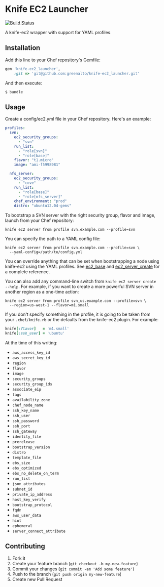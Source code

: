 # Knife EC2 Launcher

[![Build Status](https://travis-ci.org/greenalto/knife-ec2_launcher.png)](https://travis-ci.org/greenalto/knife-ec2_launcher)

A knife-ec2 wrapper with support for YAML profiles

## Installation

Add this line to your Chef repository's Gemfile:

```ruby
gem 'knife-ec2_launcher',
    :git => 'git@github.com:greenalto/knife-ec2_launcher.git'
```

And then execute:

```shell
$ bundle
```

## Usage

Create a config/ec2.yml file in your Chef repository. Here's an example:

```yml
profiles:
  svn:
    ec2_security_groups:
      - "svn"
    run_list:
      - "role[svn]"
      - "role[base]"
    flavor: "t1.micro"
    image: "ami-f5998981"

  nfs_server:
    ec2_security_groups:
      - "cove"
    run_list:
      - "role[base]"
      - "role[nfs_server]"
    chef_environment: "prod"
    distro: "ubuntu12.04-gems"
```

To bootstrap a SVN server with the right security group, flavor and image,
launch from your Chef repository:

```shell
knife ec2 server from profile svn.example.com --profile=svn
```


You can specify the path to a YAML config file:

```shell
knife ec2 server from profile svn.example.com --profile=svn \
  --yaml-config=/path/to/config.yml
```

You can override anything that can be set when bootstrapping a node using
knife-ec2 using the YAML profiles. See
[ec2_base](https://github.com/opscode/knife-ec2/blob/201850a938b3bece4719045786619ed9ad27ff0d/lib/chef/knife/ec2_base.rb#L37-L53)
and
[ec2_server_create](https://github.com/opscode/knife-ec2/blob/master/lib/chef/knife/ec2_server_create.rb#L42-L223)
for a complete reference.

You can also add any command-line switch from `knife ec2 server create --help`.
For example, if you want to create a more powerful SVN server in another region
as a one-time action:

```shell
knife ec2 server from profile svn_us.example.com --profile=svn \
  --region=us-west-1 --flavor=m1.small
```

If you don't specify something in the profile, it is going to be taken from
your `.chef/knife.rb` or the defaults from the knife-ec2 plugin. For example:

```ruby
knife[:flavor]   = 'm1.small'
knife[:ssh_user] = 'ubuntu'
```

At the time of this writing:

* `aws_access_key_id`
* `aws_secret_key_id`
* `region`
* `flavor`
* `image`
* `security_groups`
* `security_group_ids`
* `associate_eip`
* `tags`
* `availability_zone`
* `chef_node_name`
* `ssh_key_name`
* `ssh_user`
* `ssh_password`
* `ssh_port`
* `ssh_gateway`
* `identity_file`
* `prerelease`
* `bootstrap_version`
* `distro`
* `template_file`
* `ebs_size`
* `ebs_optimized`
* `ebs_no_delete_on_term`
* `run_list`
* `json_attributes`
* `subnet_id`
* `private_ip_address`
* `host_key_verify`
* `bootstrap_protocol`
* `fqdn`
* `aws_user_data`
* `hint`
* `ephemeral`
* `server_connect_attribute`

## Contributing

1. Fork it
2. Create your feature branch (`git checkout -b my-new-feature`)
3. Commit your changes (`git commit -am 'Add some feature'`)
4. Push to the branch (`git push origin my-new-feature`)
5. Create new Pull Request
